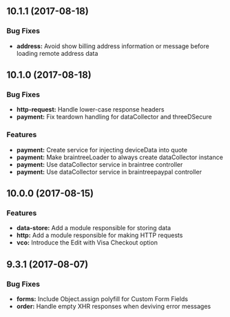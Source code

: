 <a name="10.1.1"></a>
## 10.1.1 (2017-08-18)


### Bug Fixes

* **address:** Avoid show billing address information or message before loading remote address data

<a name="10.1.0"></a>
## 10.1.0 (2017-08-18)

### Bug Fixes

* **http-request:** Handle lower-case response headers
* **payment:** Fix teardown handling for dataCollector and threeDSecure 

### Features

* **payment:** Create service for injecting deviceData into quote
* **payment:** Make braintreeLoader to always create dataCollector instance
* **payment:** Use dataCollector service in braintree controller
* **payment:** Use dataCollector service in braintreepaypal controller

<a name="10.0.0"></a>
## 10.0.0 (2017-08-15)


### Features

* **data-store:** Add a module responsible for storing data
* **http:** Add a module responsible for making HTTP requests
* **vco:** Introduce the Edit with Visa Checkout option

<a name="9.3.1"></a>
## 9.3.1 (2017-08-07)


### Bug Fixes

* **forms:** Include Object.assign polyfill for Custom Form Fields
* **order:** Handle empty XHR responses when deviving error messages



